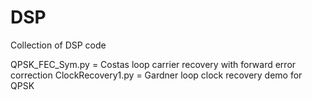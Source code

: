 # DSP
Collection of DSP code

QPSK_FEC_Sym.py = Costas loop carrier recovery with forward error correction
ClockRecovery1.py = Gardner loop clock recovery demo for QPSK
